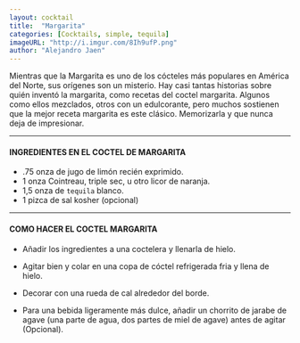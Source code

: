 ```yaml
---
layout: cocktail
title:  "Margarita"
categories: [Cocktails, simple, tequila]
imageURL: "http://i.imgur.com/8Ih9ufP.png"
author: "Alejandro Jaen"
---
```


Mientras que la Margarita es uno de los cócteles más populares en América del Norte, sus orígenes son un misterio. Hay casi tantas historias sobre quién inventó la margarita, como recetas del coctel margarita. Algunos como ellos mezclados, otros con un edulcorante, pero muchos sostienen que la mejor receta margarita es este clásico. Memorizarla y que nunca deja de impresionar.

**************************************************

#### INGREDIENTES EN EL COCTEL DE MARGARITA

- .75 onza de jugo de limón recién exprimido.
- 1 onza Cointreau, triple sec, u otro licor de naranja.
- 1,5 onza de `tequila` blanco.
- 1 pizca de sal kosher (opcional)

**************************************************

#### COMO HACER EL COCTEL MARGARITA

- Añadir los ingredientes a una coctelera y llenarla de hielo.

- Agitar bien y colar en una copa de cóctel refrigerada fria y llena de hielo.

- Decorar con una rueda de cal alrededor del borde.

- Para una bebida ligeramente más dulce, añadir un chorrito de jarabe de agave
  (una parte de agua, dos partes de miel de agave) antes de agitar (Opcional).
